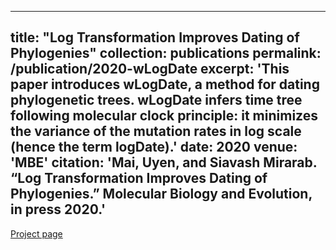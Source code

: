
---
title: "Log Transformation Improves Dating of Phylogenies"
collection: publications
permalink: /publication/2020-wLogDate
excerpt: 'This paper introduces wLogDate, a method for dating phylogenetic trees. wLogDate infers time tree following molecular clock principle: it minimizes the variance of the mutation rates in log scale (hence the term logDate).'
date: 2020
venue: 'MBE'
citation: 'Mai, Uyen, and Siavash Mirarab. “Log Transformation Improves Dating of Phylogenies.” Molecular Biology and Evolution, in press 2020.'
---
[Project page](https://github.com/uym2/wLogDate/)
